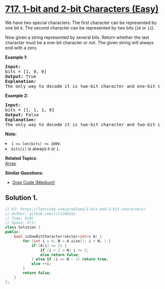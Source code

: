 # [717. 1-bit and 2-bit Characters (Easy)](https://leetcode.com/problems/1-bit-and-2-bit-characters/)

<p>We have two special characters. The first character can be represented by one bit <code>0</code>. The second character can be represented by two bits (<code>10</code> or <code>11</code>).  </p>

<p>Now given a string represented by several bits. Return whether the last character must be a one-bit character or not. The given string will always end with a zero.</p>

<p><b>Example 1:</b><br>
</p><pre><b>Input:</b> 
bits = [1, 0, 0]
<b>Output:</b> True
<b>Explanation:</b> 
The only way to decode it is two-bit character and one-bit character. So the last character is one-bit character.
</pre>
<p></p>

<p><b>Example 2:</b><br>
</p><pre><b>Input:</b> 
bits = [1, 1, 1, 0]
<b>Output:</b> False
<b>Explanation:</b> 
The only way to decode it is two-bit character and two-bit character. So the last character is NOT one-bit character.
</pre>
<p></p>

<p><b>Note:</b>
</p><li><code>1 &lt;= len(bits) &lt;= 1000</code>.</li>
<li><code>bits[i]</code> is always <code>0</code> or <code>1</code>.</li>
<p></p>

**Related Topics**:  
[Array](https://leetcode.com/tag/array/)

**Similar Questions**:
* [Gray Code (Medium)](https://leetcode.com/problems/gray-code/)

## Solution 1.

```cpp
// OJ: https://leetcode.com/problems/1-bit-and-2-bit-characters/
// Author: github.com/lzl124631x
// Time: O(N)
// Space: O(1)
class Solution {
public:
    bool isOneBitCharacter(vector<int>& A) {
        for (int i = 0, N = A.size(); i < N; ) {
            if (A[i] == 1) {
                if (i + 2 < N) i += 2;
                else return false;
            } else if (i == N - 1) return true;
            else ++i;
        }
        return false;
    }
};
```
